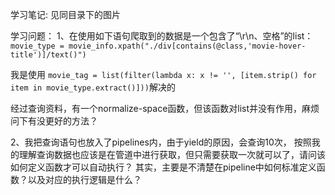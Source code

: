 学习笔记:
见同目录下的图片

学习问题：
1、在使用如下语句爬取到的数据是一个包含了“\r\n、空格”的list：
`movie_type = movie_info.xpath("./div[contains(@class,'movie-hover-title')]/text()")`

我是使用
`movie_tag = list(filter(lambda x: x != '', [item.strip() for item in movie_type.extract()]))`解决的

经过查询资料，有一个normalize-space函数，但该函数对list并没有作用，麻烦问下有没更好的方法？

2、我把查询语句也放入了pipelines内，由于yield的原因，会查询10次，
按照我的理解查询数据也应该是在管道中进行获取，但只需要获取一次就可以了，请问该如何定义函数才可以自动执行？
其实，主要是不清楚在pipeline中如何标准定义函数？以及对应的执行逻辑是什么？